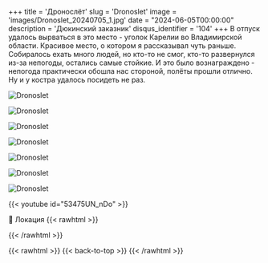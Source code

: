 +++
title = 'Дронослёт'
slug = 'Dronoslet'
image = 'images/Dronoslet_20240705_1.jpg'
date = "2024-06-05T00:00:00"
description = 'Дюкинский заказник'
disqus_identifier = '104'
+++
В отпуск удалось вырваться в это место - уголок Карелии во Владимирской области. Красивое место, о котором я рассказывал чуть раньше. Собиралось ехать много людей, но кто-то не смог, кто-то развернулся из-за непогоды, остались самые стойкие. И это было вознаграждено - непогода практически обошла нас стороной, полёты прошли отлично. Ну и у костра удалось посидеть не раз.

![Dronoslet](/images/Dronoslet_20240705_2.jpg)

![Dronoslet](/images/Dronoslet_20240705_3.jpg)

![Dronoslet](/images/Dronoslet_20240705_4.jpg)

![Dronoslet](/images/Dronoslet_20240705_5.jpg)

![Dronoslet](/images/Dronoslet_20240705_6.jpg)

![Dronoslet](/images/Dronoslet_20240705_7.jpg)

![Dronoslet](/images/Dronoslet_20240705_8.jpg)

{{< youtube id="53475UN_nDo" >}}

📍 Локация
{{< rawhtml >}}
<div class="yandex-map-container">
<script type="text/javascript" charset="utf-8" async src="https://api-maps.yandex.ru/services/constructor/1.0/js/?um=constructor%3A1cf4ef218b7579bd46675aea4a1e4de18da04728f79b3916a596c68cc0be915f&amp;width=800&amp;height=400&amp;lang=ru_RU&amp;scroll=true"></script>
</div>
{{< /rawhtml >}}

{{< rawhtml >}}
{{< back-to-top >}}
{{< /rawhtml >}}